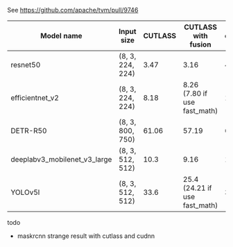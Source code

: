 See https://github.com/apache/tvm/pull/9746


Model name | Input size | CUTLASS | CUTLASS with fusion | cuDNN | AutoTVM | TensorRT
-- | -- | -- | -- | -- | -- | --
resnet50   | (8, 3, 224, 224) | 3.47 | 3.16 | 4.08|  4.14 | 2.53
efficientnet_v2 | (8, 3, 224, 224) | 8.18 | 8.26 (7.80 if use fast_math) | 14.0 | 13.2 | 5.25
DETR-R50            | (8, 3, 800, 750) | 61.06| 57.19 | 68.4 |80.5 | NA
deeplabv3_mobilenet_v3_large | (8, 3, 512, 512) | 10.3 | 9.16 | 17.5 | 15.9 | 19.2 (?)
YOLOv5l         |  (8, 3, 512, 512)| 33.6 | 25.4 (24.21 if use fast_math) | 34.8 | N/A | N/A

todo
- maskrcnn strange result with cutlass and cudnn
